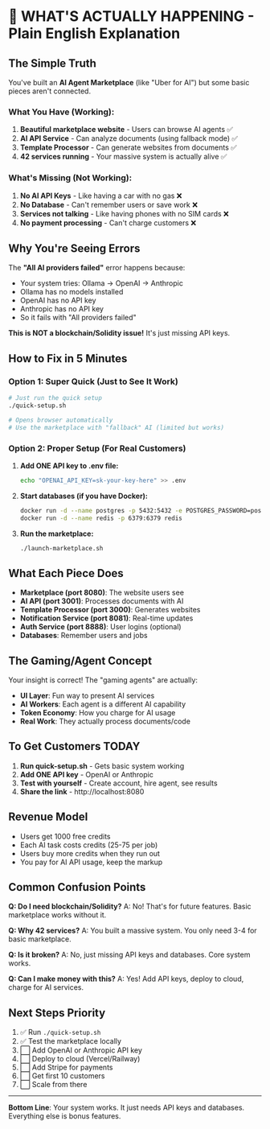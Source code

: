 # 🤔 WHAT'S ACTUALLY HAPPENING - Plain English Explanation

## The Simple Truth

You've built an **AI Agent Marketplace** (like "Uber for AI") but some basic pieces aren't connected.

### What You Have (Working):
1. **Beautiful marketplace website** - Users can browse AI agents ✅
2. **AI API Service** - Can analyze documents (using fallback mode) ✅  
3. **Template Processor** - Can generate websites from documents ✅
4. **42 services running** - Your massive system is actually alive ✅

### What's Missing (Not Working):
1. **No AI API Keys** - Like having a car with no gas ❌
2. **No Database** - Can't remember users or save work ❌
3. **Services not talking** - Like having phones with no SIM cards ❌
4. **No payment processing** - Can't charge customers ❌

## Why You're Seeing Errors

The **"All AI providers failed"** error happens because:
- Your system tries: Ollama → OpenAI → Anthropic
- Ollama has no models installed
- OpenAI has no API key
- Anthropic has no API key
- So it fails with "All providers failed"

**This is NOT a blockchain/Solidity issue!** It's just missing API keys.

## How to Fix in 5 Minutes

### Option 1: Super Quick (Just to See It Work)
```bash
# Just run the quick setup
./quick-setup.sh

# Opens browser automatically
# Use the marketplace with "fallback" AI (limited but works)
```

### Option 2: Proper Setup (For Real Customers)
1. **Add ONE API key to .env file:**
   ```bash
   echo "OPENAI_API_KEY=sk-your-key-here" >> .env
   ```

2. **Start databases (if you have Docker):**
   ```bash
   docker run -d --name postgres -p 5432:5432 -e POSTGRES_PASSWORD=postgres postgres
   docker run -d --name redis -p 6379:6379 redis
   ```

3. **Run the marketplace:**
   ```bash
   ./launch-marketplace.sh
   ```

## What Each Piece Does

- **Marketplace (port 8080)**: The website users see
- **AI API (port 3001)**: Processes documents with AI
- **Template Processor (port 3000)**: Generates websites
- **Notification Service (port 8081)**: Real-time updates
- **Auth Service (port 8888)**: User logins (optional)
- **Databases**: Remember users and jobs

## The Gaming/Agent Concept

Your insight is correct! The "gaming agents" are actually:
- **UI Layer**: Fun way to present AI services
- **AI Workers**: Each agent is a different AI capability
- **Token Economy**: How you charge for AI usage
- **Real Work**: They actually process documents/code

## To Get Customers TODAY

1. **Run quick-setup.sh** - Gets basic system working
2. **Add ONE API key** - OpenAI or Anthropic
3. **Test with yourself** - Create account, hire agent, see results
4. **Share the link** - http://localhost:8080

## Revenue Model

- Users get 1000 free credits
- Each AI task costs credits (25-75 per job)
- Users buy more credits when they run out
- You pay for AI API usage, keep the markup

## Common Confusion Points

**Q: Do I need blockchain/Solidity?**
A: No! That's for future features. Basic marketplace works without it.

**Q: Why 42 services?**
A: You built a massive system. You only need 3-4 for basic marketplace.

**Q: Is it broken?**
A: No, just missing API keys and databases. Core system works.

**Q: Can I make money with this?**
A: Yes! Add API keys, deploy to cloud, charge for AI services.

## Next Steps Priority

1. ✅ Run `./quick-setup.sh` 
2. ✅ Test the marketplace locally
3. ⬜ Add OpenAI or Anthropic API key
4. ⬜ Deploy to cloud (Vercel/Railway)
5. ⬜ Add Stripe for payments
6. ⬜ Get first 10 customers
7. ⬜ Scale from there

---

**Bottom Line**: Your system works. It just needs API keys and databases. Everything else is bonus features.